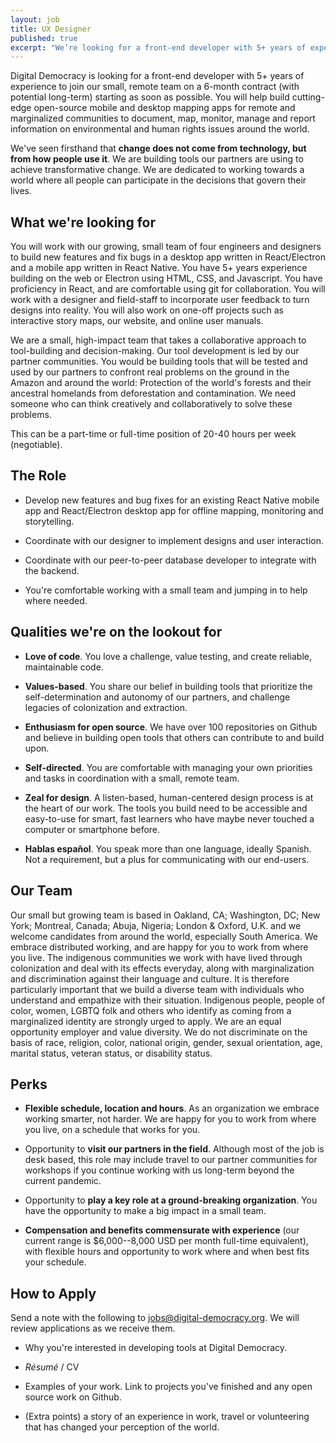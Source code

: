 ```yaml
---
layout: job
title: UX Designer
published: true
excerpt: "We’re looking for a front-end developer with 5+ years of experience to join our small, remote team on a 6-month contract (with potential long-term) starting as soon as possible."
---
```

Digital Democracy is looking for a front-end developer with 5+ years of
experience to join our small, remote team on a 6-month contract (with
potential long-term) starting as soon as possible. You will help build
cutting-edge open-source mobile and desktop mapping apps for remote and
marginalized communities to document, map, monitor, manage and report
information on environmental and human rights issues around the world.

We've seen firsthand that **change does not come from technology, but
from how people use it**. We are building tools our partners are using
to achieve transformative change. We are dedicated to working towards a
world where all people can participate in the decisions that govern
their lives.

## What we're looking for

You will work with our growing, small team of four engineers and
designers to build new features and fix bugs in a desktop app written in
React/Electron and a mobile app written in React Native. You have 5+
years experience building on the web or Electron using HTML, CSS, and
Javascript. You have proficiency in React, and are comfortable using git
for collaboration. You will work with a designer and field-staff to
incorporate user feedback to turn designs into reality. You will also
work on one-off projects such as interactive story maps, our website,
and online user manuals.

We are a small, high-impact team that takes a collaborative approach to
tool-building and decision-making. Our tool development is led by our
partner communities. You would be building tools that will be tested and
used by our partners to confront real problems on the ground in the
Amazon and around the world: Protection of the world's forests and their
ancestral homelands from deforestation and contamination. We need
someone who can think creatively and collaboratively to solve these
problems.

This can be a part-time or full-time position of 20-40 hours per week
(negotiable).

## The Role

- Develop new features and bug fixes for an existing React Native
mobile app and React/Electron desktop app for offline mapping,
monitoring and storytelling.

- Coordinate with our designer to implement designs and user
interaction.

- Coordinate with our peer-to-peer database developer to integrate
with the backend.

- You're comfortable working with a small team and jumping in to help
where needed.

## Qualities we're on the lookout for

- **Love of code**. You love a challenge, value testing, and create
reliable, maintainable code.

- **Values-based**. You share our belief in building tools that
prioritize the self-determination and autonomy of our partners,
and challenge legacies of colonization and extraction.

- **Enthusiasm for open source**. We have over 100 repositories on
Github and believe in building open tools that others can
contribute to and build upon.

- **Self-directed**. You are comfortable with managing your own
priorities and tasks in coordination with a small, remote team.

- **Zeal for design**. A listen-based, human-centered design process
is at the heart of our work. The tools you build need to be
accessible and easy-to-use for smart, fast learners who have maybe
never touched a computer or smartphone before.

- **Hablas español**. You speak more than one language, ideally
Spanish. Not a requirement, but a plus for communicating with our
end-users.

## Our Team

Our small but growing team is based in Oakland, CA; Washington, DC; New
York; Montreal, Canada; Abuja, Nigeria; London & Oxford, U.K. and we
welcome candidates from around the world, especially South America. We
embrace distributed working, and are happy for you to work from where
you live. The indigenous communities we work with have lived through
colonization and deal with its effects everyday, along with
marginalization and discrimination against their language and culture.
It is therefore particularly important that we build a diverse team with
individuals who understand and empathize with their situation.
Indigenous people, people of color, women, LGBTQ folk and others who
identify as coming from a marginalized identity are strongly urged to
apply. We are an equal opportunity employer and value diversity. We do
not discriminate on the basis of race, religion, color, national origin,
gender, sexual orientation, age, marital status, veteran status, or
disability status.

## Perks

- **Flexible schedule, location and hours**. As an organization we
embrace working smarter, not harder. We are happy for you to work
from where you live, on a schedule that works for you.

- Opportunity to **visit our partners in the field**. Although most of
the job is desk based, this role may include travel to our partner
communities for workshops if you continue working with us
long-term beyond the current pandemic.

- Opportunity to **play a key role at a ground-breaking
organization**. You have the opportunity to make a big impact in a
small team.

- **Compensation and benefits commensurate with experience** (our
current range is $6,000--8,000 USD per month full-time
equivalent), with flexible hours and opportunity to work where and
when best fits your schedule.

## How to Apply

Send a note with the following to
[jobs@digital-democracy.org](mailto:jobs@digital-democracy.org).
We will review applications as we receive them.

- Why you're interested in developing tools at Digital Democracy.

- *Résumé* / CV

- Examples of your work. Link to projects you've finished and any open
source work on Github.

- (Extra points) a story of an experience in work, travel or
volunteering that has changed your perception of the world.
